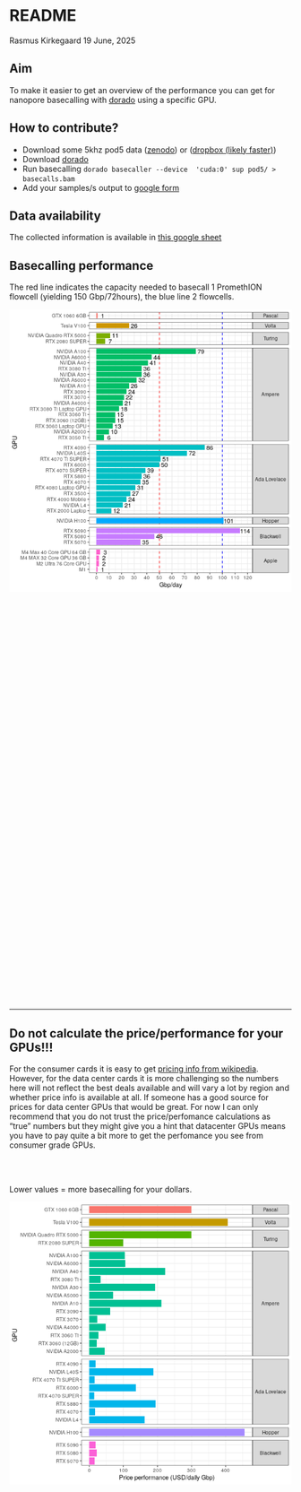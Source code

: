 README
================
Rasmus Kirkegaard
19 June, 2025

## Aim

To make it easier to get an overview of the performance you can get for
nanopore basecalling with
[dorado](https://github.com/nanoporetech/dorado) using a specific GPU.

## How to contribute?

- Download some 5khz pod5 data
  ([zenodo](https://zenodo.org/records/15180194)) or ([dropbox (likely
  faster)](https://www.dropbox.com/scl/fi/bpe4rxzst7odp4ia0xo28/basecalling_benchmarks_5khz_pod5s.tar.gz?rlkey=g1w76w3yooabdapycbsqvnln8&st=5u59ad6q&dl=0))
- Download [dorado](https://github.com/nanoporetech/dorado)
- Run basecalling
  `dorado basecaller --device  'cuda:0' sup pod5/ > basecalls.bam`
- Add your samples/s output to [google
  form](https://forms.gle/Qw1wiL662YrbHPxk6)

## Data availability

The collected information is available in [this google
sheet](https://docs.google.com/spreadsheets/d/1p_oqalXtyMomcoeh0CE-crBgxsGifBYMvTR7hHBqmEw/edit?usp=sharing)

## Basecalling performance

The red line indicates the capacity needed to basecall 1 PromethION
flowcell (yielding 150 Gbp/72hours), the blue line 2 flowcells.

![](README_files/figure-gfm/unnamed-chunk-2-1.png)<!-- -->

<br> <br> <br> <br> <br> <br> <br> <br> <br> <br> <br> <br> <br> <br>
<br> <br> <br> <br> <br> <br> <br> <br> <br> <br> <br> <br> <br> <br>
<br> <br> <br> <br> <br> <br> <br> <br> <br> <br> <br> <br> <br> <br>

------------------------------------------------------------------------

## Do not calculate the price/performance for your GPUs!!!

For the consumer cards it is easy to get [pricing info from
wikipedia](https://en.wikipedia.org/wiki/List_of_Nvidia_graphics_processing_units).
However, for the data center cards it is more challenging so the numbers
here will not reflect the best deals available and will vary a lot by
region and whether price info is available at all. If someone has a good
source for prices for data center GPUs that would be great. For now I
can only recommend that you do not trust the price/perfomance
calculations as “true” numbers but they might give you a hint that
datacenter GPUs means you have to pay quite a bit more to get the
perfomance you see from consumer grade GPUs.

<br> <br>

Lower values = more basecalling for your dollars.

![](README_files/figure-gfm/unnamed-chunk-3-1.png)<!-- -->
